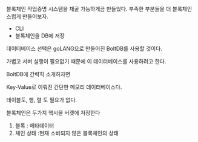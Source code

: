 블록체인 작업증명 시스템을 채굴 가능하게끔 만들었다. 부족한 부분들을 더 블록체인 스럽게 만들어보자.

-   CLI
-   블록체인을 DB에 저장

데이터베이스 선택은 goLANG으로 만들어진
BoltDB를 사용할 것이다.

가볍고 서버 실행이 필요없기 때문에 이 데이터베이스를 사용하려고 한다.

BoltDB에 간략힉 소개하자면

Key-Value로 이뤄진 간단한 메모리 데이터베이스다.

테이블도, 행, 렬 도 필요가 없다.

블록체인은 두가지 핵시믈 버켓에 저장한다

1. 블록 : 메타데이터
2. 체인 상태 :현재 소비되지 않은 블록체인의 상태
